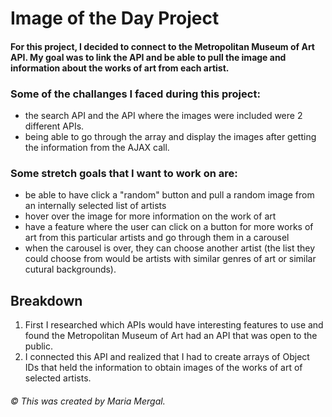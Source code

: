 # Image of the Day Project #
#### For this project, I decided to connect to the Metropolitan Museum of Art API. My goal was to link the API and be able to pull the image and information about the works of art from each artist. 

### Some of the challanges I faced during this project:
- the search API and the API where the images were included were 2 different APIs. 
- being able to go through the array and display the images after getting the information from the AJAX call.

### Some stretch goals that I want to work on are: 
- be able to have click a "random" button and pull a random image from an internally selected list of artists
- hover over the image for more information on the work of art
- have a feature where the user can click on a button for more works of art from this particular artists and go through them in a carousel
- when the carousel is over, they can choose another artist (the list they could choose from would be artists with similar genres of art or similar cutural backgrounds).
## Breakdown ##
1. First I researched which APIs would have interesting features to use and found the Metropolitan Museum of Art had an API that was open to the public. 
2. I connected this API and realized that I had to create arrays of Object IDs that held the information to obtain images of the works of art of selected artists. 

###### &copy; This was created by Maria Mergal. 
